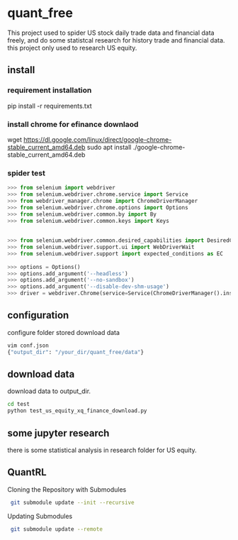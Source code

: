 # quant_free

This project used to spider US stock daily trade data and financial data freely, and do some statistcal research for history trade and financial data. this project only used to research US equity.

## install
### requirement installation
pip install -r requirements.txt
### install chrome for efinance downlaod
wget https://dl.google.com/linux/direct/google-chrome-stable_current_amd64.deb
sudo apt install ./google-chrome-stable_current_amd64.deb   
### spider test

```python
>>> from selenium import webdriver
>>> from selenium.webdriver.chrome.service import Service
>>> from webdriver_manager.chrome import ChromeDriverManager
>>> from selenium.webdriver.chrome.options import Options
>>> from selenium.webdriver.common.by import By
>>> from selenium.webdriver.common.keys import Keys
 
 
>>> from selenium.webdriver.common.desired_capabilities import DesiredCapabilities
>>> from selenium.webdriver.support.ui import WebDriverWait
>>> from selenium.webdriver.support import expected_conditions as EC
 
>>> options = Options()
>>> options.add_argument('--headless')
>>> options.add_argument('--no-sandbox')
>>> options.add_argument('--disable-dev-shm-usage')
>>> driver = webdriver.Chrome(service=Service(ChromeDriverManager().install()), options=options)
```

## configuration
configure folder stored download data
```bash
vim conf.json
{"output_dir": "/your_dir/quant_free/data"}
```

## download data
download data to output_dir.
```bash
cd test
python test_us_equity_xq_finance_download.py
```

## some jupyter research
there is some statistical analysis in research folder for US equity.

## QuantRL
Cloning the Repository with Submodules
```bash
 git submodule update --init --recursive
```
Updating Submodules
```bash
 git submodule update --remote
```






